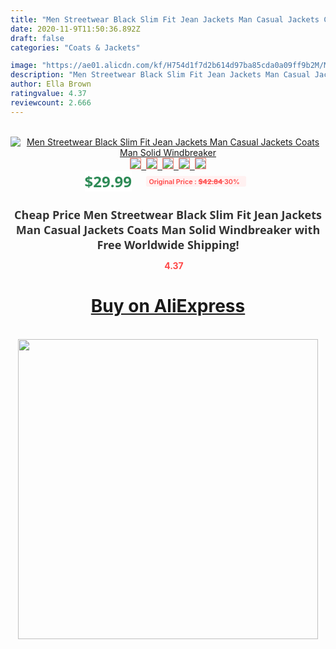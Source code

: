 ```yaml
---
title: "Men Streetwear Black Slim Fit Jean Jackets Man Casual Jackets Coats Man Solid Windbreaker"
date: 2020-11-9T11:50:36.892Z
draft: false
categories: "Coats & Jackets"

image: "https://ae01.alicdn.com/kf/H754d1f7d2b614d97ba85cda0a09ff9b2M/Men-Streetwear-Black-Slim-Fit-Jean-Jackets-Man-Casual-Jackets-Coats-Man-Solid-Windbreaker.png_220x220.png"
description: "Men Streetwear Black Slim Fit Jean Jackets Man Casual Jackets Coats Man Solid Windbreaker"
author: Ella Brown
ratingvalue: 4.37
reviewcount: 2.666
---
```

<br>
<div style="text-align: center;">
<a href="https://s.click.aliexpress.com/e/_9g2nG1" target="_blank" rel="nofollow noopener noreferrer"><img alt="Men Streetwear Black Slim Fit Jean Jackets Man Casual Jackets Coats Man Solid Windbreaker" class="magnifier-image" src="https://ae01.alicdn.com/kf/H754d1f7d2b614d97ba85cda0a09ff9b2M/Men-Streetwear-Black-Slim-Fit-Jean-Jackets-Man-Casual-Jackets-Coats-Man-Solid-Windbreaker.png_220x220.png_640x640.jpg">
<br>
<img style="border:1px solid salmon" src="https://ae01.alicdn.com/kf/H754d1f7d2b614d97ba85cda0a09ff9b2M/Men-Streetwear-Black-Slim-Fit-Jean-Jackets-Man-Casual-Jackets-Coats-Man-Solid-Windbreaker.png_120x120.jpg">&nbsp;&nbsp;<img style="border:1px solid salmon" src="https://ae01.alicdn.com/kf/Hf2029e2381ab455d95684691ceb4218fT/Men-Streetwear-Black-Slim-Fit-Jean-Jackets-Man-Casual-Jackets-Coats-Man-Solid-Windbreaker.jpg_120x120.jpg">&nbsp;&nbsp;<img style="border:1px solid salmon" src="https://ae01.alicdn.com/kf/H084fc1cc7dbf4b0b9eb8aaab4e192899b/Men-Streetwear-Black-Slim-Fit-Jean-Jackets-Man-Casual-Jackets-Coats-Man-Solid-Windbreaker.jpg_120x120.jpg">&nbsp;&nbsp;<img style="border:1px solid salmon" src="https://ae01.alicdn.com/kf/H76f5133e63e24f35b951789234a49b65p/Men-Streetwear-Black-Slim-Fit-Jean-Jackets-Man-Casual-Jackets-Coats-Man-Solid-Windbreaker.jpg_120x120.jpg">&nbsp;&nbsp;<img style="border:1px solid salmon" src="https://ae01.alicdn.com/kf/He9dd27c6d0ce4ee9b3f5f562d5d9b96dB/Men-Streetwear-Black-Slim-Fit-Jean-Jackets-Man-Casual-Jackets-Coats-Man-Solid-Windbreaker.jpg_120x120.jpg"></a></div><br0>
<div style="text-align: center;"><span style="background-color: white; border: 0px; box-sizing: border-box; color: seagreen; display: inline-block; font-family: &quot;open sans&quot; , &quot;arial&quot; , &quot;helvetica&quot; , sans-serif , &quot;heiti&quot;; font-size: 24px; font-stretch: inherit; font-weight: 700; line-height: inherit; margin: 0px 10px 0px 0px; padding: 0px; vertical-align: middle;">$29.99 </span>
<span style="background: rgb(255 , 241 , 241); border-radius: 3px; border: 0px; box-sizing: border-box; color: #ff4747; display: inline-block; font-family: inherit; font-size: 12px; font-stretch: inherit; font-style: inherit; font-variant: inherit; font-weight: 600; line-height: inherit; margin: 0px; padding: 2px 5px; transform: scale(0.9); vertical-align: middle;">Original Price : <b style="text-decoration: line-through;">$42.84 </b> 30%&nbsp;&nbsp;</span></div>
<h1 style="color: #333333; display: inline-block; font-family: &quot;open sans&quot; , &quot;arial&quot; , &quot;helvetica&quot; , sans-serif , &quot;heiti&quot;; font-size: 18px; font-stretch: inherit; font-weight: 700; text-align: center;">Cheap Price Men Streetwear Black Slim Fit Jean Jackets Man Casual Jackets Coats Man Solid Windbreaker with Free Worldwide Shipping!</h1>
<div style="color: #ff4747; text-align: center;">
<img src="https://4.bp.blogspot.com/-M0ZcTcb-5uY/XleCXlxnR4I/AAAAAAAAAEc/OrjgMkXV1oMQFaCRZj5HQwOCBcu3w1FegCPcBGAYYCw/s1600/star.png" style="height: 15px;">&nbsp;<b>4.37</b></div>
<div class="button_cont" align="center"><a class="buynow_a" href="https://s.click.aliexpress.com/e/_9g2nG1" target="_blank" rel="nofollow noopener noreferrer"><H1>Buy on AliExpress</H1></a></div><br>
<div class="separator" style="clear: both; text-align: center;">
<img src="https://lh3.googleusercontent.com/-pTy5HemUv9M/XlePHvY0dAI/AAAAAAAAAE4/0nX5iRUoIWY8eMW9Dpxeirr157OZliDIgCLcBGAsYHQ/s1600/badge.gif" width="480">
</div>
